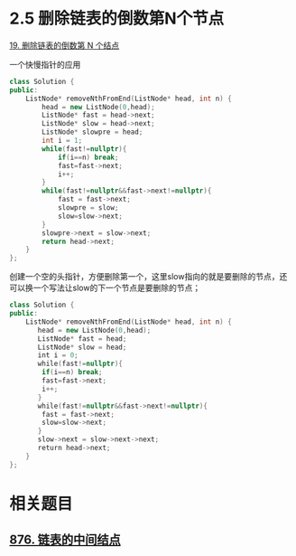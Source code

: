 # 2.5 删除链表的倒数第N个节点

[19. 删除链表的倒数第 N 个结点](https://leetcode.cn/problems/remove-nth-node-from-end-of-list/)

一个快慢指针的应用

```cpp
class Solution {
public:
    ListNode* removeNthFromEnd(ListNode* head, int n) {
        head = new ListNode(0,head);
        ListNode* fast = head->next;
        ListNode* slow = head->next;
        ListNode* slowpre = head;
        int i = 1;
        while(fast!=nullptr){
            if(i==n) break;
            fast=fast->next;
            i++;
        }
        while(fast!=nullptr&&fast->next!=nullptr){
            fast = fast->next;
            slowpre = slow;
            slow=slow->next;
        }
        slowpre->next = slow->next;
        return head->next;
    }
};
```

创建一个空的头指针，方便删除第一个，这里slow指向的就是要删除的节点，还可以换一个写法让slow的下一个节点是要删除的节点；

```cpp
class Solution {
public:
    ListNode* removeNthFromEnd(ListNode* head, int n) {
       head = new ListNode(0,head);
       ListNode* fast = head;
       ListNode* slow = head;
       int i = 0;
       while(fast!=nullptr){
        if(i==n) break;
        fast=fast->next;
        i++;
       }
       while(fast!=nullptr&&fast->next!=nullptr){
        fast = fast->next;
        slow=slow->next;
       }
       slow->next = slow->next->next;
       return head->next;
    }
};
```

# 相关题目

## [876. 链表的中间结点](https://leetcode.cn/problems/middle-of-the-linked-list/)



```cpp

```